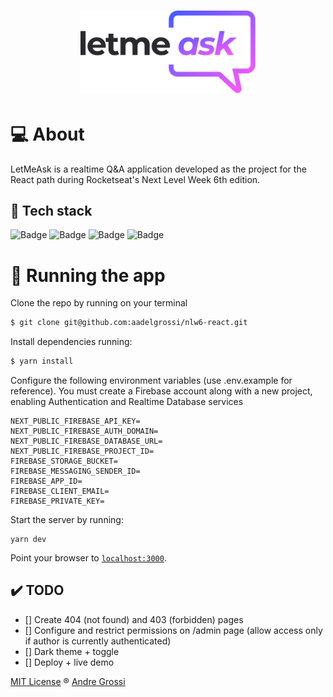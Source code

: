 <h1 align="center">
  <img width="280px" alt="LetMeAsk" title="LetMeAsk" src=".github/logo.png" />
</h1>


# :computer: About

LetMeAsk is a realtime Q&A application developed as the project for the React path during Rocketseat's Next Level Week 6th edition. 

## :wrench: Tech stack

![Badge](https://img.shields.io/badge/-Typescript-efefef?style=for-the-badge&logo=typescript&logoColor=3178C6")
![Badge](https://img.shields.io/badge/-firebase-efefef?style=for-the-badge&logo=firebase&logoColor=FFCA28)
![Badge](https://img.shields.io/badge/-chakraUI-efefef?style=for-the-badge&logo=chakraui&logoColor=319795)
![Badge](https://img.shields.io/badge/-nextjs-f3f3f3?style=for-the-badge&logo=next.js&logoColor=000)

# :rocket: Running the app

Clone the repo by running on your terminal

```bash
$ git clone git@github.com:aadelgrossi/nlw6-react.git
```

Install dependencies running:
```bash
$ yarn install
```

Configure the following environment variables (use .env.example for reference). You must create a Firebase account along with a new project, enabling Authentication and Realtime Database services

```
NEXT_PUBLIC_FIREBASE_API_KEY=
NEXT_PUBLIC_FIREBASE_AUTH_DOMAIN=
NEXT_PUBLIC_FIREBASE_DATABASE_URL=
NEXT_PUBLIC_FIREBASE_PROJECT_ID=
FIREBASE_STORAGE_BUCKET=
FIREBASE_MESSAGING_SENDER_ID=
FIREBASE_APP_ID=
FIREBASE_CLIENT_EMAIL=
FIREBASE_PRIVATE_KEY=
```

Start the server by running:

    yarn dev

Point your browser to [`localhost:3000`](http://localhost:3000).

## :heavy_check_mark: TODO

- [] Create 404 (not found) and 403 (forbidden) pages
- [] Configure and restrict permissions on /admin page (allow access only if author is currently authenticated)
- [] Dark theme + toggle
- [] Deploy + live demo


[MIT License](https://github.com/aadelgrossi/nlw6-react/LICENSE) ® [Andre Grossi](https://github.com/aadelgrossi)

